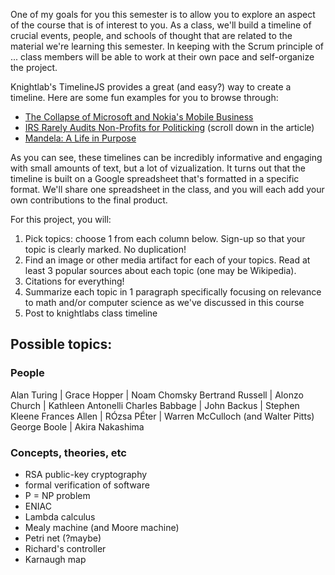 One of my goals for you this semester is to allow you to explore an aspect of the course that is of interest to you.  As a class, we'll build a timeline of crucial events, people, and schools of thought that are related to the material we're learning this semester.  In keeping with the Scrum principle of ... class members will be able to work at their own pace and self-organize the project.

Knightlab's TimelineJS provides a great (and easy?) way to create a timeline.  Here are some fun examples for you to browse through:
* [The Collapse of Microsoft and Nokia's Mobile Business](https://www.engadget.com/2016/04/22/microsoft-mobile-timeline/)
* [IRS Rarely Audits Non-Profits for Politicking](https://publicintegrity.org/federal-politics/irs-rarely-audits-nonprofits-for-politicking/) (scroll down in the article)
* [Mandela: A Life in Purpose](http://world.time.com/2013/12/05/nelson-mandelas-extraordinary-life-an-interactive-timeline/)

As you can see, these timelines can be incredibly informative and engaging with small amounts of text, but a lot of vizualization.  It turns out that the timeline is built on a Google spreadsheet that's formatted in a specific format.  We'll share one spreadsheet in the class, and you will each add your own contributions to the final product.

For this project, you will:
1. Pick topics: choose 1 from each column below.  Sign-up so that your topic is clearly marked.  No duplication!
2. Find an image or other media artifact for each of your topics.  Read at least 3 popular sources about each topic (one may be Wikipedia).
3. Citations for everything!
4. Summarize each topic in 1 paragraph specifically focusing on relevance to math and/or computer science as we've discussed in this course
5. Post to knightlabs class timeline <link to shared google spreadsheet here>

## Possible topics:
### People
Alan Turing | Grace Hopper | Noam Chomsky
Bertrand Russell | Alonzo Church | Kathleen Antonelli
Charles Babbage | John Backus | Stephen Kleene
Frances Allen | RÓzsa PÉter | Warren McCulloch (and Walter Pitts)
George Boole | Akira Nakashima

### Concepts, theories, etc
* RSA public-key cryptography
* formal verification of software
* P = NP problem
* ENIAC
* Lambda calculus
* Mealy machine (and Moore machine)
* Petri net (?maybe)
* Richard's controller
* Karnaugh map
